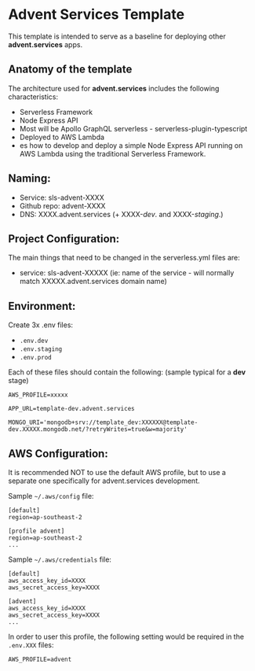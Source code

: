 # Advent Services Template

This template is intended to serve as a baseline for deploying other **advent.services** apps.

## Anatomy of the template

The architecture used for **advent.services** includes the following characteristics:

* Serverless Framework
* Node Express API
* Most will be Apollo GraphQL serverless - serverless-plugin-typescript
* Deployed to AWS Lambda
* es how to develop and deploy a simple Node Express API running on AWS Lambda using the traditional Serverless Framework.


## Naming:
* Service: sls-advent-XXXX
* Github repo: advent-XXXX
* DNS: XXXX.advent.services   (+ XXXX-*dev*. and XXXX-*staging*.)


## Project Configuration:

The main things that need to be changed in the serverless.yml files are:

* service: sls-advent-XXXXX     (ie: name of the service - will normally match XXXXX.advent.services domain name)

## Environment:



Create 3x .env files:

* `.env.dev`
* `.env.staging`
* `.env.prod`

Each of these files should contain the following:   (sample typical for a **dev** stage)

```env
AWS_PROFILE=xxxxx

APP_URL=template-dev.advent.services

MONGO_URI='mongodb+srv://template_dev:XXXXXX@template-dev.XXXXX.mongodb.net/?retryWrites=true&w=majority'

```

## AWS Configuration:

It is recommended NOT to use the default AWS profile, but to use a separate one specifically for advent.services development.

Sample `~/.aws/config` file:
```
[default]
region=ap-southeast-2

[profile advent]
region=ap-southeast-2
...
```

Sample `~/.aws/credentials` file:
```
[default]
aws_access_key_id=XXXX
aws_secret_access_key=XXXX

[advent]
aws_access_key_id=XXXX
aws_secret_access_key=XXXX
...
```

In order to user this profile, the following setting would be required in the `.env.XXX` files:
```env
AWS_PROFILE=advent
```

